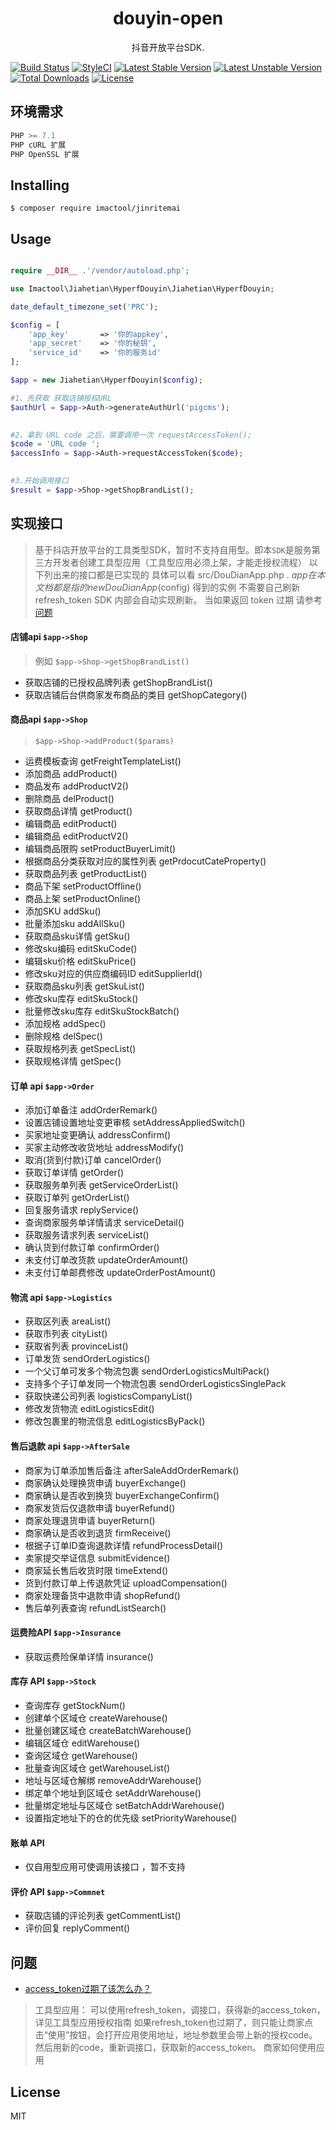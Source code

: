 <h1 align="center"> douyin-open </h1>

<p align="center"> 抖音开放平台SDK.</p>

[![Build Status](https://travis-ci.org/iMactool/jinritemai.svg?branch=master)](https://travis-ci.org/iMactool/jinritemai) [![StyleCI](https://github.styleci.io/repos/343340719/shield?branch=master)](https://github.styleci.io/repos/343340719?branch=master) 
[![Latest Stable Version](https://poser.pugx.org/imactool/jinritemai/v)](//packagist.org/packages/imactool/jinritemai)
[![Latest Unstable Version](https://poser.pugx.org/imactool/jinritemai/v/unstable)](//packagist.org/packages/imactool/jinritemai)
[![Total Downloads](https://poser.pugx.org/imactool/jinritemai/downloads)](//packagist.org/packages/imactool/jinritemai)
[![License](https://poser.pugx.org/imactool/jinritemai/license)](//packagist.org/packages/imactool/jinritemai)

## 环境需求

```js
PHP >= 7.1
PHP cURL 扩展
PHP OpenSSL 扩展
```
    
## Installing

```shell
$ composer require imactool/jinritemai
```

## Usage

```php

require __DIR__ .'/vendor/autoload.php';

use Imactool\Jiahetian\HyperfDouyin\Jiahetian\HyperfDouyin;

date_default_timezone_set('PRC');

$config = [
    'app_key'       => '你的appkey',
    'app_secret'    => '你的秘钥',
    'service_id'    => '你的服务id' 
];

$app = new Jiahetian\HyperfDouyin($config);

#1、先获取 获取店铺授权URL
$authUrl = $app->Auth->generateAuthUrl('pigcms');
 

#2、拿到 URL code 之后，需要调用一次 requestAccessToken(); 
$code = 'URL code ';
$accessInfo = $app->Auth->requestAccessToken($code);
 

#3.开始调用接口 
$result = $app->Shop->getShopBrandList();

```


## 实现接口
> 基于抖店开放平台的工具类型SDK，暂时不支持自用型。即本`SDK`是服务第三方开发者创建工具型应用（工具型应用必须上架，才能走授权流程）
> 以下列出来的接口都是已实现的
> 具体可以看 src/DouDianApp.php .
> $app 在本文档都是指的 new DouDianApp($config) 得到的实例
> 不需要自己刷新 refresh_token SDK 内部会自动实现刷新。
> 当如果返回 token 过期 请参考[问题](#问题)
>

#### 店铺api  `$app->Shop` 
> 例如 `$app->Shop->getShopBrandList()` 

 - 获取店铺的已授权品牌列表 getShopBrandList()
 - 获取店铺后台供商家发布商品的类目 getShopCategory()
    
   
#### 商品api `$app->Shop`
> `$app->Shop->addProduct($params)`

- 运费模板查询 getFreightTemplateList()
- 添加商品 addProduct()
- 商品发布 addProductV2()
- 删除商品 delProduct()
- 获取商品详情  getProduct()
- 编辑商品   editProduct()
- 编辑商品   editProductV2()
- 编辑商品限购 setProductBuyerLimit()
- 根据商品分类获取对应的属性列表 getPrdocutCateProperty()
- 获取商品列表 getProductList()
- 商品下架 setProductOffline()
- 商品上架 setProductOnline()
- 添加SKU addSku()
- 批量添加sku addAllSku()
- 获取商品sku详情 getSku()
- 修改sku编码 editSkuCode()
- 编辑sku价格 editSkuPrice()
- 修改sku对应的供应商编码ID editSupplierId()
- 获取商品sku列表 getSkuList()
- 修改sku库存 editSkuStock()
- 批量修改sku库存 editSkuStockBatch()
- 添加规格 addSpec()
- 删除规格 delSpec()
- 获取规格列表 getSpecList()
- 获取规格详情 getSpec()

####  订单 api `$app->Order`

- 添加订单备注 addOrderRemark()
- 设置店铺设置地址变更审核 setAddressAppliedSwitch()
- 买家地址变更确认 addressConfirm()
- 买家主动修改收货地址 addressModify()
- 取消(货到付款)订单 cancelOrder()
- 获取订单详情 getOrder()
- 获取服务单列表 getServiceOrderList()
- 获取订单列  getOrderList()
- 回复服务请求 replyService()
- 查询商家服务单详情请求 serviceDetail()
- 获取服务请求列表 serviceList()
- 确认货到付款订单 confirmOrder()
- 未支付订单改货款 updateOrderAmount()
- 未支付订单邮费修改  updateOrderPostAmount()

####  物流 api `$app->Logistics`
 
- 获取区列表 areaList()
- 获取市列表  cityList()
- 获取省列表  provinceList()
- 订单发货   sendOrderLogistics()
- 一个父订单可发多个物流包裹  sendOrderLogisticsMultiPack()
- 支持多个子订单发同一个物流包裹 sendOrderLogisticsSinglePack
- 获取快递公司列表 logisticsCompanyList()
- 修改发货物流  editLogisticsEdit()
- 修改包裹里的物流信息 editLogisticsByPack()

####  售后退款 api  `$app->AfterSale`

- 商家为订单添加售后备注 afterSaleAddOrderRemark()
- 商家确认处理换货申请 buyerExchange()
- 商家确认是否收到换货 buyerExchangeConfirm()
- 商家发货后仅退款申请 buyerRefund()
- 商家处理退货申请 buyerReturn()
- 商家确认是否收到退货 firmReceive()
- 根据子订单ID查询退款详情 refundProcessDetail()
- 卖家提交举证信息  submitEvidence()
- 商家延长售后收货时限 timeExtend()
- 货到付款订单上传退款凭证 uploadCompensation()
- 商家处理备货中退款申请 shopRefund()
- 售后单列表查询  refundListSearch()

#### 运费险API `$app->Insurance`

- 获取运费险保单详情 insurance()

#### 库存 API `$app->Stock`

- 查询库存 getStockNum()
- 创建单个区域仓 createWarehouse()
- 批量创建区域仓 createBatchWarehouse()
- 编辑区域仓  editWarehouse()
- 查询区域仓  getWarehouse()
- 批量查询区域仓 getWarehouseList()
- 地址与区域仓解绑 removeAddrWarehouse()
- 绑定单个地址到区域仓 setAddrWarehouse()
- 批量绑定地址与区域仓 setBatchAddrWarehouse()
- 设置指定地址下的仓的优先级 setPriorityWarehouse()

#### 账单 API

- 仅自用型应用可使调用该接口 ，暂不支持

#### 评价 API `$app->Commnet`

- 获取店铺的评论列表 getCommentList()
- 评价回复  replyComment()


## 问题
- [access_token过期了该怎么办？](https://op.jinritemai.com/help/faq/43/207)
> 工具型应用：
  可以使用refresh_token，调接口，获得新的access_token，详见工具型应用授权指南
  如果refresh_token也过期了，则只能让商家点击“使用”按钮，会打开应用使用地址，地址参数里会带上新的授权code。然后用新的code，重新调接口，获取新的access_token。 商家如何使用应用

 
## License

MIT